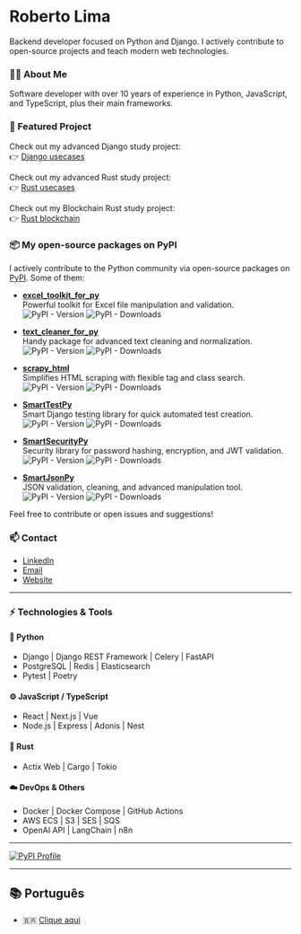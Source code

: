 # Roberto Lima
Backend developer focused on Python and Django. I actively contribute to open-source projects and teach modern web technologies.

### 👨‍💻 About Me
Software developer with over 10 years of experience in Python, JavaScript, and TypeScript, plus their main frameworks.

### 🚀 Featured Project
Check out my advanced Django study project:  
👉 [Django usecases](https://github.com/robertolima-dev/django-usecases)

Check out my advanced Rust study project:  
👉 [Rust usecases](https://github.com/robertolima-dev/rust-usecases)

Check out my Blockchain Rust study project:  
👉 [Rust blockchain](https://github.com/robertolima-dev/rust_blockchain)

### 📦 My open-source packages on PyPI

I actively contribute to the Python community via open-source packages on [PyPI](https://pypi.org/user/robertolima_dev/). Some of them:

- **[excel_toolkit_for_py](https://pypi.org/project/excel_toolkit_for_py/)**  
  Powerful toolkit for Excel file manipulation and validation.  
  ![PyPI - Version](https://img.shields.io/pypi/v/excel_toolkit_for_py) ![PyPI - Downloads](https://img.shields.io/pypi/dm/excel_toolkit_for_py)

- **[text_cleaner_for_py](https://pypi.org/project/text_cleaner_for_py/)**  
  Handy package for advanced text cleaning and normalization.  
  ![PyPI - Version](https://img.shields.io/pypi/v/text_cleaner_for_py) ![PyPI - Downloads](https://img.shields.io/pypi/dm/text_cleaner_for_py)

- **[scrapy_html](https://pypi.org/project/scrapy_html/)**  
  Simplifies HTML scraping with flexible tag and class search.  
  ![PyPI - Version](https://img.shields.io/pypi/v/scrapy_html) ![PyPI - Downloads](https://img.shields.io/pypi/dm/scrapy_html)

- **[SmartTestPy](https://pypi.org/project/SmartTestPy/)**  
  Smart Django testing library for quick automated test creation.  
  ![PyPI - Version](https://img.shields.io/pypi/v/SmartTestPy) ![PyPI - Downloads](https://img.shields.io/pypi/dm/SmartTestPy)

- **[SmartSecurityPy](https://pypi.org/project/SmartSecurityPy/)**  
  Security library for password hashing, encryption, and JWT validation.  
  ![PyPI - Version](https://img.shields.io/pypi/v/SmartSecurityPy) ![PyPI - Downloads](https://img.shields.io/pypi/dm/SmartSecurityPy)

- **[SmartJsonPy](https://pypi.org/project/SmartJsonPy/)**  
  JSON validation, cleaning, and advanced manipulation tool.  
  ![PyPI - Version](https://img.shields.io/pypi/v/SmartJsonPy) ![PyPI - Downloads](https://img.shields.io/pypi/dm/SmartJsonPy)

Feel free to contribute or open issues and suggestions!

### 📫 Contact
- [LinkedIn](https://www.linkedin.com/in/roberto-lima-01/)
- [Email](mailto:robertolima.izphera@gmail.com)
- [Website](https://robertolima-developer.vercel.app/)

---

### ⚡ Technologies & Tools

#### 🐍 **Python**

* Django | Django REST Framework | Celery | FastAPI
* PostgreSQL | Redis | Elasticsearch
* Pytest | Poetry

#### ⚙️ **JavaScript / TypeScript**

* React | Next.js | Vue
* Node.js | Express | Adonis | Nest

#### 🦀 **Rust**

* Actix Web | Cargo | Tokio

#### ☁️ **DevOps & Others**

* Docker | Docker Compose | GitHub Actions
* AWS ECS | S3 | SES | SQS
* OpenAI API | LangChain | n8n

---

[![PyPI Profile](https://img.shields.io/badge/PyPI-Perfil%20RobertoLima-blue)](https://pypi.org/user/robertolima_dev/)

---

## 📚 Português
- 🇧🇷 [Clique aqui](README.pt-br.md)

